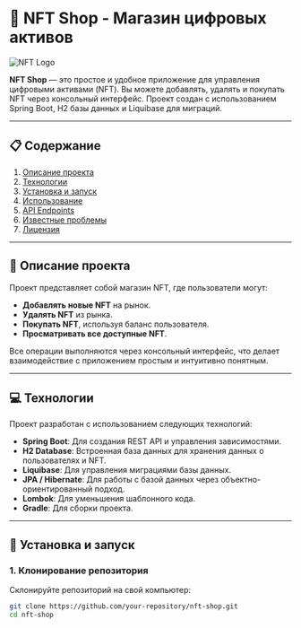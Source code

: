 # 🎨 NFT Shop - Магазин цифровых активов

![NFT Logo](https://via.placeholder.com/150) <!-- Добавьте ссылку на ваш логотип -->

**NFT Shop** — это простое и удобное приложение для управления цифровыми активами (NFT). Вы можете добавлять, удалять и покупать NFT через консольный интерфейс. Проект создан с использованием Spring Boot, H2 базы данных и Liquibase для миграций.

---

## 📋 Содержание

1. [Описание проекта](#описание-проекта)
2. [Технологии](#технологии)
3. [Установка и запуск](#установка-и-запуск)
4. [Использование](#использование)
5. [API Endpoints](#api-endpoints)
6. [Известные проблемы](#известные-проблемы)
7. [Лицензия](#лицензия)

---

## 🌟 Описание проекта

Проект представляет собой магазин NFT, где пользователи могут:
- **Добавлять новые NFT** на рынок.
- **Удалять NFT** из рынка.
- **Покупать NFT**, используя баланс пользователя.
- **Просматривать все доступные NFT**.

Все операции выполняются через консольный интерфейс, что делает взаимодействие с приложением простым и интуитивно понятным.

---

## 💻 Технологии

Проект разработан с использованием следующих технологий:

- **Spring Boot**: Для создания REST API и управления зависимостями.
- **H2 Database**: Встроенная база данных для хранения данных о пользователях и NFT.
- **Liquibase**: Для управления миграциями базы данных.
- **JPA / Hibernate**: Для работы с базой данных через объектно-ориентированный подход.
- **Lombok**: Для уменьшения шаблонного кода.
- **Gradle**: Для сборки проекта.

---

## 🚀 Установка и запуск

### 1. Клонирование репозитория
Склонируйте репозиторий на свой компьютер:
```bash
git clone https://github.com/your-repository/nft-shop.git
cd nft-shop